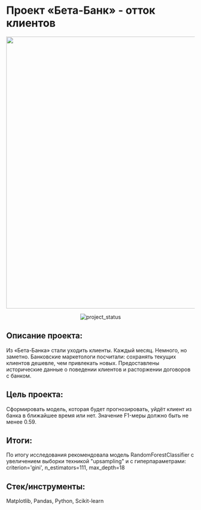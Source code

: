 # Проект «Бета-Банк» - отток клиентов
<p align="center">
      <img src="https://i.ibb.co/YQyKtxz/changeagents.jpg" width="726">
</p>

<p align="center">
   <img src="https://img.shields.io/badge/project%20status-completed-turquoise" alt="project_status">
</p>

## Описание проекта:
Из «Бета-Банка» стали уходить клиенты. Каждый месяц. Немного, но заметно. Банковские маркетологи посчитали: сохранять текущих клиентов дешевле, чем привлекать новых. Предоставлены исторические данные о поведении клиентов и расторжении договоров с банком.

## Цель проекта:
Сформировать модель, которая будет прогнозировать, уйдёт клиент из банка в ближайшее время или нет. Значение F1-меры должно быть не менее 0.59.

## Итоги:
По итогу исследования рекомендовала модель RandomForestClassifier с увеличением выборки техникой "upsampling" и с гиперпараметрами: criterion='gini', n_estimators=111, max_depth=18

## Стек/инструменты:
Matplotlib, Pandas, Python, Scikit-learn
